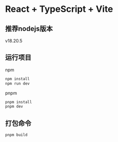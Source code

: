 # React + TypeScript + Vite

## 推荐nodejs版本

v18.20.5

## 运行项目

npm

```sh
npm install
npm run dev
```

pnpm

```sh
pnpm install
pnpm dev
```

## 打包命令

```sh
pnpm build
```
